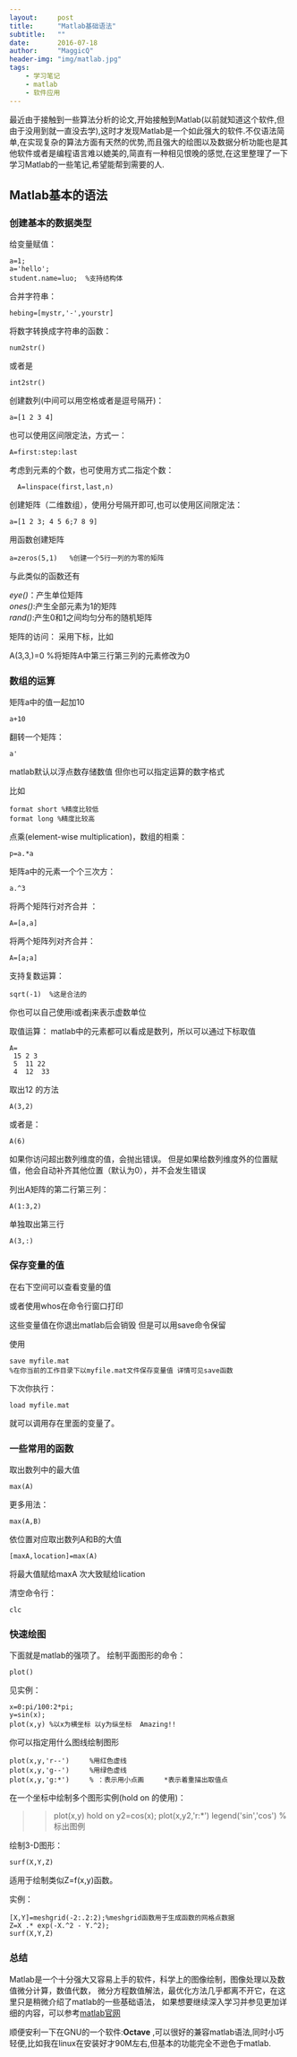 ```yaml
---
layout:     post
title:      "Matlab基础语法"
subtitle:   ""
date:       2016-07-18
author:     "MaggicQ"
header-img: "img/matlab.jpg"
tags:
    - 学习笔记
    - matlab
    - 软件应用
---
```


最近由于接触到一些算法分析的论文,开始接触到Matlab(以前就知道这个软件,但由于没用到就一直没去学),这时才发现Matlab是一个如此强大的软件.不仅语法简单,在实现复杂的算法方面有天然的优势,而且强大的绘图以及数据分析功能也是其他软件或者是编程语言难以媲美的,简直有一种相见恨晚的感觉,在这里整理了一下学习Matlab的一些笔记,希望能帮到需要的人.

## Matlab基本的语法

### 创建基本的数据类型

给变量赋值：  

    a=1;
    a='hello';
    student.name=luo;  %支持结构体

 合并字符串：

    hebing=[mystr,'-',yourstr]


将数字转换成字符串的函数：

    num2str()

或者是

    int2str()



创建数列(中间可以用空格或者是逗号隔开)：

    a=[1 2 3 4]  


也可以使用区间限定法，方式一：  

    A=first:step:last  

考虑到元素的个数，也可使用方式二指定个数：  


      A=linspace(first,last,n)  



创建矩阵（二维数组），使用分号隔开即可,也可以使用区间限定法：

    a=[1 2 3; 4 5 6;7 8 9]  


用函数创建矩阵

    a=zeros(5,1)   %创建一个5行一列的为零的矩阵


与此类似的函数还有  


  _eye()_：产生单位矩阵   
 _ones()_:产生全部元素为1的矩阵  
 _rand()_:产生0和1之间均匀分布的随机矩阵  

 矩阵的访问：
 采用下标，比如


  A(3,3,)=0  %将矩阵A中第三行第三列的元素修改为0  




### 数组的运算


矩阵a中的值一起加10  

	a+10


翻转一个矩阵：

	a'



matlab默认以浮点数存储数值
但你也可以指定运算的数字格式

比如

	format short %精度比较低
	format long %精度比较高


点乘(element-wise multiplication)，数组的相乘：

	p=a.*a   






矩阵a中的元素一个个三次方：

	a.^3



将两个矩阵行对齐合并 ：

	A=[a,a]


将两个矩阵列对齐合并：

    A=[a;a]

支持复数运算：  

	sqrt(-1)  %这是合法的

你也可以自己使用i或者j来表示虚数单位




取值运算：
matlab中的元素都可以看成是数列，所以可以通过下标取值  


    A=
     15 2 3
     5  11 22
     4  12  33


取出12 的方法

	A(3,2)

或者是：

	A(6)



如果你访问超出数列维度的值，会抛出错误。
但是如果给数列维度外的位置赋值，他会自动补齐其他位置（默认为0），并不会发生错误




列出A矩阵的第二行第三列：

	A(1:3,2)


单独取出第三行

	A(3,:)


### 保存变量的值

在右下空间可以查看变量的值

或者使用whos在命令行窗口打印


这些变量值在你退出matlab后会销毁
但是可以用save命令保留

使用

	save myfile.mat
	%在你当前的工作目录下以myfile.mat文件保存变量值 详情可见save函数

下次你执行：

	load myfile.mat
就可以调用存在里面的变量了。







### 一些常用的函数


取出数列中的最大值

	max(A)




更多用法：

	max(A,B)
依位置对应取出数列A和B的大值


	[maxA,location]=max(A)

将最大值赋给maxA
次大致赋给lication

清空命令行：

    clc


### 快速绘图
下面就是matlab的强项了。
绘制平面图形的命令：

    plot()

见实例：

    x=0:pi/100:2*pi;
    y=sin(x);
    plot(x,y) %以x为横坐标 以y为纵坐标  Amazing!!


你可以指定用什么图线绘制图形


	plot(x,y,'r--')		%用红色虚线
	plot(x,y,'g--')		%用绿色虚线
	plot(x,y,'g:*')  	% ：表示用小点画     *表示着重描出取值点






在一个坐标中绘制多个图形实例(hold on 的使用)：

  >> plot(x,y)
  >> hold on
  >> y2=cos(x);
  >> plot(x,y2,'r:*')
  >> legend('sin','cos') %标出图例



绘制3-D图形：

	surf(X,Y,Z)
适用于绘制类似Z=f(x,y)函数。




实例：

    [X,Y]=meshgrid(-2:.2:2);%meshgrid函数用于生成函数的网格点数据
    Z=X .* exp(-X.^2 - Y.^2);
    surf(X,Y,Z)


### 总结
Matlab是一个十分强大又容易上手的软件，科学上的图像绘制，图像处理以及数值微分计算，数值代数，
微分方程数值解法，最优化方法几乎都离不开它，在这里只是稍微介绍了matlab的一些基础语法，
如果想要继续深入学习并参见更加详细的内容，可以参考[matlab官网](http://cn.mathworks.com/products/matlab/)

顺便安利一下在GNU的一个软件:**Octave** ,可以很好的兼容matlab语法,同时小巧轻便,比如我在linux在安装好才90M左右,但基本的功能完全不逊色于matlab.

